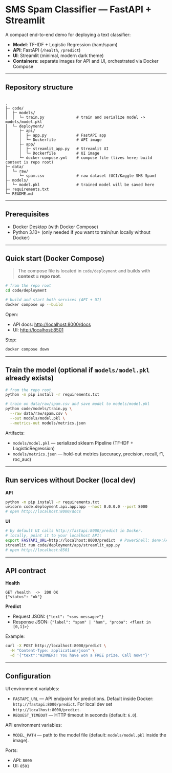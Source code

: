 # SMS Spam Classifier — FastAPI + Streamlit

A compact end-to-end demo for deploying a text classifier:
- **Model**: TF-IDF + Logistic Regression (ham/spam)
- **API**: FastAPI (`/health`, `/predict`)
- **UI**: Streamlit (minimal, modern dark theme)
- **Containers**: separate images for API and UI, orchestrated via Docker Compose

---

## Repository structure

```

.
├─ code/
│  ├─ models/
│  │  └─ train.py              # train and serialize model -> models/model.pkl
│  └─ deployment/
│     ├─ api/
│     │  ├─ app.py             # FastAPI app
│     │  └─ Dockerfile         # API image
│     ├─ app/
│     │  ├─ streamlit_app.py   # Streamlit UI
│     │  └─ Dockerfile         # UI image
│     └─ docker-compose.yml    # compose file (lives here; build context is repo root)
├─ data/
│  └─ raw/
│     └─ spam.csv              # raw dataset (UCI/Kaggle SMS Spam)
├─ models/
│  └─ model.pkl                # trained model will be saved here
├─ requirements.txt
└─ README.md

````

---

## Prerequisites

- Docker Desktop (with Docker Compose)
- Python 3.10+ (only needed if you want to train/run locally without Docker)

---

## Quick start (Docker Compose)

> The compose file is located in `code/deployment` and builds with **context = repo root**.

```bash
# from the repo root
cd code/deployment

# build and start both services (API + UI)
docker compose up --build
````

Open:

* API docs: [http://localhost:8000/docs](http://localhost:8000/docs)
* UI:       [http://localhost:8501](http://localhost:8501)

Stop:

```bash
docker compose down
```

---

## Train the model (optional if `models/model.pkl` already exists)

```bash
# from the repo root
python -m pip install -r requirements.txt

# train on data/raw/spam.csv and save model to models/model.pkl
python code/models/train.py \
  --raw data/raw/spam.csv \
  --out models/model.pkl \
  --metrics-out models/metrics.json
```

Artifacts:

* `models/model.pkl` — serialized sklearn Pipeline (TF-IDF + LogisticRegression)
* `models/metrics.json` — hold-out metrics (accuracy, precision, recall, f1, roc\_auc)

---

## Run services without Docker (local dev)

**API**

```bash
python -m pip install -r requirements.txt
uvicorn code.deployment.api.app:app --host 0.0.0.0 --port 8000
# open http://localhost:8000/docs
```

**UI**

```bash
# by default UI calls http://fastapi:8000/predict in Docker.
# locally, point it to your localhost API:
export FASTAPI_URL=http://localhost:8000/predict  # PowerShell: $env:FASTAPI_URL="http://localhost:8000/predict"
streamlit run code/deployment/app/streamlit_app.py
# open http://localhost:8501
```

---

## API contract

**Health**

```http
GET /health  ->  200 OK
{"status": "ok"}
```

**Predict**

* Request JSON: `{"text": "<sms message>"}`
* Response JSON: `{"label": "spam" | "ham", "proba": <float in [0,1]>}`

Example:

```bash
curl -X POST http://localhost:8000/predict \
  -H "Content-Type: application/json" \
  -d '{"text":"WINNER!! You have won a FREE prize. Call now!"}'
```

---

## Configuration

UI environment variables:

* `FASTAPI_URL` — API endpoint for predictions. Default inside Docker: `http://fastapi:8000/predict`.
  For local dev set `http://localhost:8000/predict`.
* `REQUEST_TIMEOUT` — HTTP timeout in seconds (default: `6.0`).

API environment variables:

* `MODEL_PATH` — path to the model file (default: `models/model.pkl` inside the image).

Ports:

* API: `8000`
* UI:  `8501`